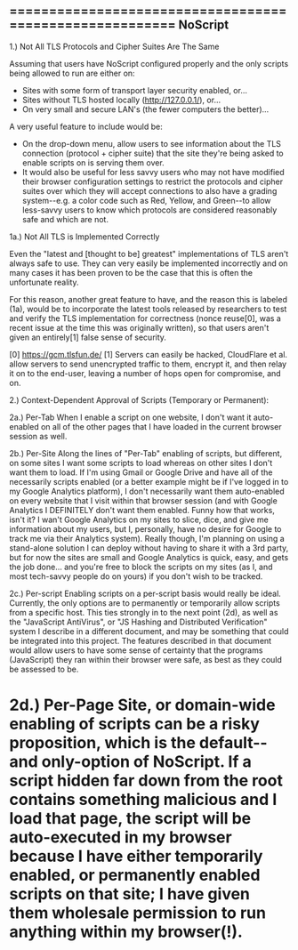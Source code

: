 ========================================================
NoScript
--------------------------------------------------------
1.) Not All TLS Protocols and Cipher Suites Are The Same

Assuming that users have NoScript configured properly and the only scripts being allowed to run are either on:
- Sites with some form of transport layer security enabled, or...
- Sites without TLS hosted locally (http://127.0.0.1/), or...
- On very small and secure LAN's (the fewer computers the better)...

A very useful feature to include would be:
- On the drop-down menu, allow users to see information about the TLS connection (protocol + cipher suite) that the site they're being asked to enable scripts on is serving them over.
- It would also be useful for less savvy users who may not have modified their browser configuration settings to restrict the protocols and cipher suites over which they will accept connections to also have a grading system--e.g. a color code such as Red, Yellow, and Green--to allow less-savvy users to know which protocols are considered reasonably safe and which are not.

1a.) Not All TLS is Implemented Correctly

Even the "latest and [thought to be] greatest" implementations of TLS aren't always safe to use. They can very easily be implemented incorrectly and on many cases it has been proven to be the case that this is often the unfortunate reality.

For this reason, another great feature to have, and the reason this is labeled (1a), would be to incorporate the latest tools released by researchers to test and verify the TLS implementation for correctness (nonce reuse[0], was a recent issue at the time this was originally written), so that users aren't given an entirely[1] false sense of security.

[0] https://gcm.tlsfun.de/
[1] Servers can easily be hacked, CloudFlare et al. allow servers to send unencrypted traffic to them, encrypt it, and then relay it on to the end-user, leaving a number of hops open for compromise, and on.


2.) Context-Dependent Approval of Scripts (Temporary or Permanent):

2a.) Per-Tab
When I enable a script on one website, I don't want it auto-enabled on all of the other pages that I have loaded in the current browser session as well.

2b.) Per-Site
Along the lines of "Per-Tab" enabling of scripts, but different, on some sites I want some scripts to load whereas on other sites I don't want them to load. If I'm using Gmail or Google Drive and have all of the necessarily scripts enabled (or a better example might be if I've logged in to my Google Analytics platform), I don't necessarily want them auto-enabled on every website that I visit within that browser session (and with Google Analytics I DEFINITELY don't want them enabled. Funny how that works, isn't it? I wan't Google Analytics on my sites to slice, dice, and give me information about my users, but I, personally, have no desire for Google to track me via their Analytics system). Really though, I'm planning on using a stand-alone solution I can deploy without having to share it with a 3rd party, but for now the sites are small and Google Analytics is quick, easy, and gets the job done... and you're free to block the scripts on my sites (as I, and most tech-savvy people do on yours) if you don't wish to be tracked.

2c.) Per-script
Enabling scripts on a per-script basis would really be ideal. Currently, the only options are to permanently or temporarily allow scripts from a specific host. This ties strongly in to the next point (2d), as well as the "JavaScript AntiVirus", or "JS Hashing and Distributed Verification" system I describe in a different document, and may be something that could be integrated into this project. The features described in that document would allow users to have some sense of certainty that the programs (JavaScript) they ran within their browser were safe, as best as they could be assessed to be.

2d.) Per-Page
Site, or domain-wide enabling of scripts can be a risky proposition, which is the default--and only-option of NoScript. If a script hidden far down from the root contains something malicious and I load that page, the script will be auto-executed in my browser because I have either temporarily enabled, or permanently enabled scripts on that site; I have given them wholesale permission to run anything within my browser(!).
========================================================
